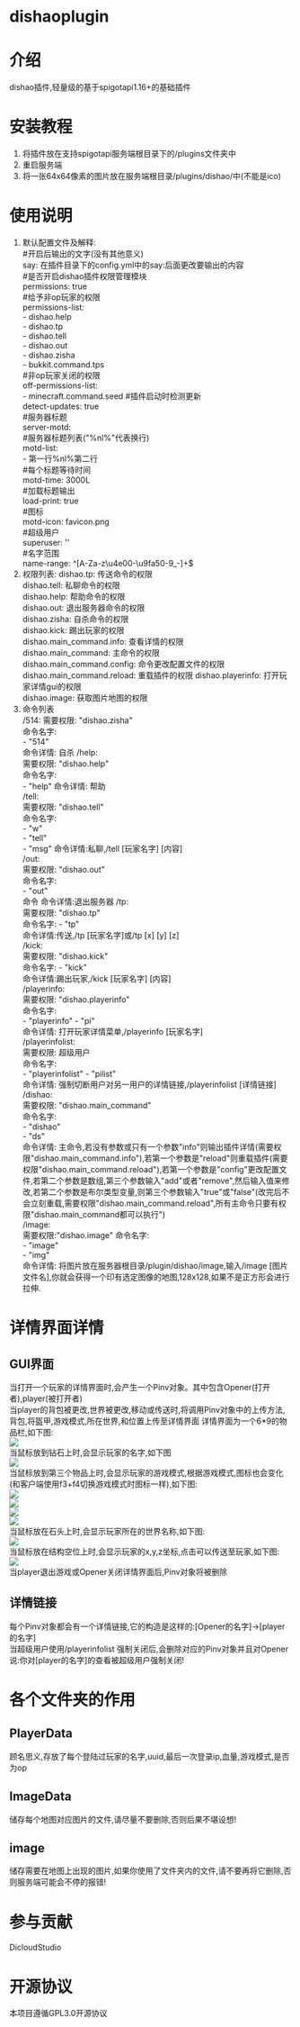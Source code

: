 # dishaoplugin

# 介绍
dishao插件,轻量级的基于spigotapi1.16+的基础插件

# 安装教程

1.  将插件放在支持spigotapi服务端根目录下的/plugins文件夹中
2.  重启服务端
3.  将一张64x64像素的图片放在服务端根目录/plugins/dishao/中(不能是ico)

# 使用说明

1. 默认配置文件及解释:  
   \#开启后输出的文字(没有其他意义)  
   say: 在插件目录下的config.yml中的say:后面更改要输出的内容  
   \#是否开启dishao插件权限管理模块  
   permissions: true  
   \#给予非op玩家的权限  
   permissions-list:  
   \- dishao.help  
   \- dishao.tp  
   \- dishao.tell  
   \- dishao.out  
   \- dishao.zisha  
   \- bukkit.command.tps  
   \#非op玩家关闭的权限  
   off-permissions-list:  
   \- minecraft.command.seed
   \#插件启动时检测更新  
   detect-updates: true  
   \#服务器标题  
   server-motd:  
   \#服务器标题列表("%nl%"代表换行)  
   motd-list:  
   \- 第一行%nl%第二行  
   \#每个标题等待时间  
   motd-time: 3000L  
   \#加载标题输出  
   load-print: true  
   \#图标  
   motd-icon: favicon.png  
   \#超级用户  
   superuser: ''  
   \#名字范围  
   name-range: ^[A-Za-z\u4e00-\u9fa50-9_\-]+$  
2. 权限列表:
   dishao.tp: 传送命令的权限   
   dishao.tell:  私聊命令的权限  
   dishao.help:  帮助命令的权限  
   dishao.out:  退出服务器命令的权限  
   dishao.zisha:  自杀命令的权限  
   dishao.kick:  踢出玩家的权限  
   dishao.main_command.info:  查看详情的权限  
   dishao.main_command:  主命令的权限  
   dishao.main_command.config:  命令更改配置文件的权限  
   dishao.main_command.reload:  重载插件的权限
   dishao.playerinfo: 打开玩家详情gui的权限  
   dishao.image: 获取图片地图的权限  
3. 命令列表  
   /514:
   需要权限: "dishao.zisha"  
   命令名字:  
   \- "514"  
   命令详情: 自杀
   /help:  
   需要权限: "dishao.help"  
   命令名字:  
   \- "help"
   命令详情: 帮助  
   /tell:  
   需要权限: "dishao.tell"  
   命令名字:  
   \- "w"  
   \- "tell"  
   \- "msg"
   命令详情:私聊,/tell [玩家名字] [内容]  
   /out:  
   需要权限: "dishao.out"  
   命令名字:  
   \- "out"  
   命令
   命令详情:退出服务器
   /tp:  
   需要权限: "dishao.tp"  
   命令名字:
   \- "tp"  
   命令详情:传送,/tp [玩家名字]或/tp [x] [y] [z]   
   /kick:  
   需要权限: "dishao.kick"  
   命令名字:
   \- "kick"  
   命令详情:踢出玩家,/kick [玩家名字] [内容]  
   /playerinfo:  
   需要权限: "dishao.playerinfo"  
   命令名字:  
   \- "playerinfo"
   \- "pi"  
   命令详情: 打开玩家详情菜单,/playerinfo [玩家名字]  
   /playerinfolist:  
   需要权限: 超级用户  
   命令名字:  
   \- "playerinfolist"
   \- "pilist"  
   命令详情: 强制切断用户对另一用户的详情链接,/playerinfolist [详情链接]  
   /dishao:  
   需要权限: "dishao.main_command"  
   命令名字:  
   \- "dishao"  
   \- "ds"  
   命令详情: 主命令,若没有参数或只有一个参数"info"则输出插件详情(需要权限"dishao.main_command.info"),若第一个参数是"reload"则重载插件(需要权限"dishao.main_command.reload"),若第一个参数是"config"更改配置文件,若第二个参数是数组,第三个参数输入"add"或者"remove",然后输入值来修改,若第二个参数是布尔类型变量,则第三个参数输入"true"或"false"(改完后不会立刻重载,需要权限"dishao.main_command.reload",所有主命令只要有权限"dishao.main_command都可以执行")  
   /image:  
   需要权限:"dishao.image"
   命令名字:  
   \- "image"  
   \- "img"  
   命令详情: 将图片放在服务器根目录/plugin/dishao/image,输入/image [图片文件名],你就会获得一个印有选定图像的地图,128x128,如果不是正方形会进行拉伸.
# 详情界面详情
## GUI界面
当打开一个玩家的详情界面时,会产生一个Pinv对象。其中包含Opener(打开者),player(被打开者)  
当player的背包被更改,世界被更改,移动或传送时,将调用Pinv对象中的上传方法,背包,将盔甲,游戏模式,所在世界,和位置上传至详情界面
详情界面为一个6*9的物品栏,如下图:  
![](./playerinfogui.png)  
当鼠标放到钻石上时,会显示玩家的名字,如下图  
![](./name.png)  
当鼠标放到第三个物品上时,会显示玩家的游戏模式,根据游戏模式,图标也会变化(和客户端使用f3+f4切换游戏模式时图标一样),如下图:  
![](./0.png)  
![](./1.png)  
![](./2.png)  
![](./3.png)  
当鼠标放在石头上时,会显示玩家所在的世界名称,如下图:  
![](world.png)  
当鼠标放在结构空位上时,会显示玩家的x,y,z坐标,点击可以传送至玩家,如下图:  
![](loc.png)  
当player退出游戏或Opener关闭详情界面后,Pinv对象将被删除
## 详情链接
每个Pinv对象都会有一个详情链接,它的构造是这样的:[Opener的名字]->[player的名字]  
当超级用户使用/playerinfolist 强制关闭后,会删除对应的Pinv对象并且对Opener说:你对[player的名字]的查看被超级用户强制关闭!  

# 各个文件夹的作用
## PlayerData
顾名思义,存放了每个登陆过玩家的名字,uuid,最后一次登录ip,血量,游戏模式,是否为op
## ImageData
储存每个地图对应图片的文件,请尽量不要删除,否则后果不堪设想!
## image
储存需要在地图上出现的图片,如果你使用了文件夹内的文件,请不要再将它删除,否则服务端可能会不停的报错!
# 参与贡献

DicloudStudio  

# 开源协议
本项目遵循GPL3.0开源协议

